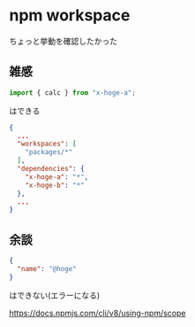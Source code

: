 # npm workspace

ちょっと挙動を確認したかった

## 雑感
```ts
import { calc } from "x-hoge-a";
```
はできる

```json
{
  ...
  "workspaces": [
    "packages/*"
  ],
  "dependencies": {
    "x-hoge-a": "*",
    "x-hoge-b": "*"
  },
  ...
}
```

## 余談
```json
{
  "name": "@hoge"
}
```
はできない(エラーになる)


https://docs.npmjs.com/cli/v8/using-npm/scope

